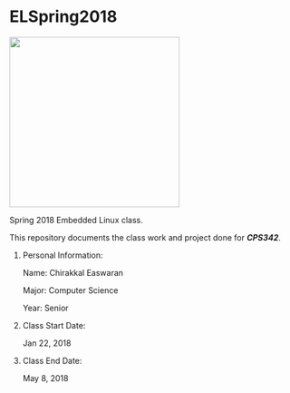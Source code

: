 # ELSpring2018
<img src="https://www.newpaltz.edu/media/identity/logos/newpaltzlogo.jpg" width=300>

Spring 2018 Embedded Linux class.

This repository documents the class work and project done for **_CPS342_**.

1. Personal Information:

   Name: Chirakkal Easwaran
   
   Major: Computer Science
   
   Year: Senior 

2. Class Start Date:

   Jan 22, 2018
3. Class End Date:

   May 8, 2018


